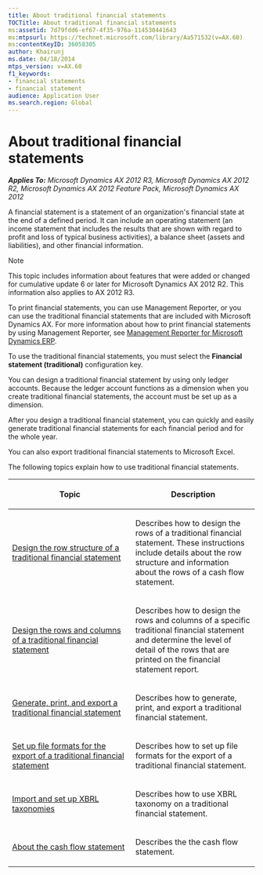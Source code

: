 ```yaml
---
title: About traditional financial statements
TOCTitle: About traditional financial statements
ms:assetid: 7d79fdd6-ef67-4f35-976a-114530441643
ms:mtpsurl: https://technet.microsoft.com/library/Aa571532(v=AX.60)
ms:contentKeyID: 36058305
author: Khairunj
ms.date: 04/18/2014
mtps_version: v=AX.60
f1_keywords:
- financial statements
- financial statement
audience: Application User
ms.search.region: Global
---
```


# About traditional financial statements 


_**Applies To:** Microsoft Dynamics AX 2012 R3, Microsoft Dynamics AX 2012 R2, Microsoft Dynamics AX 2012 Feature Pack, Microsoft Dynamics AX 2012_

A financial statement is a statement of an organization's financial state at the end of a defined period. It can include an operating statement (an income statement that includes the results that are shown with regard to profit and loss of typical business activities), a balance sheet (assets and liabilities), and other financial information.


> [!NOTE]
> <P>This topic includes information about features that were added or changed for cumulative update 6 or later for Microsoft Dynamics AX 2012 R2. This information also applies to AX 2012 R3.</P>



To print financial statements, you can use Management Reporter, or you can use the traditional financial statements that are included with Microsoft Dynamics AX. For more information about how to print financial statements by using Management Reporter, see [Management Reporter for Microsoft Dynamics ERP](http://go.microsoft.com/fwlink/?linkid=324762).

To use the traditional financial statements, you must select the **Financial statement (traditional)** configuration key.

You can design a traditional financial statement by using only ledger accounts. Because the ledger account functions as a dimension when you create traditional financial statements, the account must be set up as a dimension.

After you design a traditional financial statement, you can quickly and easily generate traditional financial statements for each financial period and for the whole year.

You can also export traditional financial statements to Microsoft Excel.

The following topics explain how to use traditional financial statements.

<table>
<colgroup>
<col style="width: 50%" />
<col style="width: 50%" />
</colgroup>
<thead>
<tr class="header">
<th><p>Topic</p></th>
<th><p>Description</p></th>
</tr>
</thead>
<tbody>
<tr class="odd">
<td><p><a href="design-the-row-structure-of-a-traditional-financial-statement.md">Design the row structure of a traditional financial statement</a></p></td>
<td><p>Describes how to design the rows of a traditional financial statement. These instructions include details about the row structure and information about the rows of a cash flow statement.</p></td>
</tr>
<tr class="even">
<td><p><a href="design-the-rows-and-columns-of-a-traditional-financial-statement.md">Design the rows and columns of a traditional financial statement</a></p></td>
<td><p>Describes how to design the rows and columns of a specific traditional financial statement and determine the level of detail of the rows that are printed on the financial statement report.</p></td>
</tr>
<tr class="odd">
<td><p><a href="generate-print-and-export-a-traditional-financial-statement.md">Generate, print, and export a traditional financial statement</a></p></td>
<td><p>Describes how to generate, print, and export a traditional financial statement.</p></td>
</tr>
<tr class="even">
<td><p><a href="set-up-file-formats-for-the-export-of-a-traditional-financial-statement.md">Set up file formats for the export of a traditional financial statement</a></p></td>
<td><p>Describes how to set up file formats for the export of a traditional financial statement.</p></td>
</tr>
<tr class="odd">
<td><p><a href="import-and-set-up-xbrl-taxonomies.md">Import and set up XBRL taxonomies</a></p></td>
<td><p>Describes how to use XBRL taxonomy on a traditional financial statement.</p></td>
</tr>
<tr class="even">
<td><p><a href="about-the-cash-flow-statement.md">About the cash flow statement</a></p></td>
<td><p>Describes the the cash flow statement.</p></td>
</tr>
</tbody>
</table>

  


